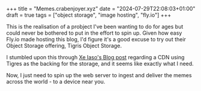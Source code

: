 +++
title = "Memes.crabenjoyer.xyz"
date = "2024-07-29T22:08:03+01:00"
draft = true
tags = ["object storage", "image hosting", "fly.io"]
+++

This is the realisation of a probject I've been wanting to do for ages but could never be bothered
to put in the effort to spin up. Given how easy Fly.io made hosting this blog, I'd figure it's a
good excuse to try out their Object Storage offering, Tigris Object Storage.

I stumbled upon this through [Xe Iaso's Blog post](https://xeiaso.net/blog/2024/xedn-tigris/) regarding
a CDN using Tigres as the backing for the storage, and it seems like exactly what I need.

Now, I just need to spin up the web server to ingest and deliver the memes across the world - to a device near you.
